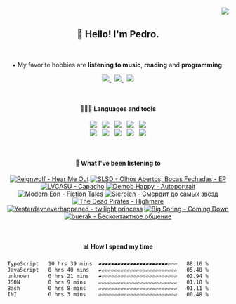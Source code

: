 <h6 align='end'>
   <img src='https://visitcount.itsvg.in/api?id=Pedrvisk&icon=2&color=12' />
</h6>

<!--Heading-->
<h2 align='center'>
   👋 Hello! I'm Pedro.
</h2>
<br/>
<p align='center'>
   • My favorite hobbies are <strong>listening to music</strong>, <strong>reading</strong> and <strong>programming</strong>.
</p>
<!--/Heading-->

<!--Section-->
<!-- <h4 align='center'>
   🌐 Where to find me?
</h4> -->
<p align='center'>
  <a href='https://discordapp.com/users/216662585737478144/'>
     <img src='https://img.shields.io/badge/Discord-7289DA?style=for-the-badge&logo=discord&logoColor=white' />
  </a>
  &nbsp;
  <a href='https://www.last.fm/user/Pedrov1sk'>
     <img src='https://img.shields.io/badge/Lastfm-c3000d.svg?&style=for-the-badge&logo=Last.fm&logoColor=white' />
  </a>
  &nbsp;
  <a href='https://open.spotify.com/user/novoshigod'>
     <img src='https://img.shields.io/badge/Spotify-1db954.svg?&style=for-the-badge&logo=spotify&logoColor=white' />        
  </a> 
</p>
<br/>
<!--/Section--> 

<!--Section-->
<h4 align='center'>
  👨🏻‍💻 Languages and tools
</h4>
<p align='center'>
  <img src='https://img.shields.io/badge/JavaScript-F7DF1E?style=for-the-badge&logo=javascript&logoColor=black' />&nbsp;&nbsp;
  <img src='https://img.shields.io/badge/Node.js-339933?style=for-the-badge&logo=nodedotjs&logoColor=white' />&nbsp;&nbsp;
  <img src='https://img.shields.io/badge/React-20232A?style=for-the-badge&logo=react&logoColor=61DAFB' />&nbsp;&nbsp;
  <img src='https://img.shields.io/badge/Express-%23000000.svg?&style=for-the-badge&logo=express&logoColor=white' />&nbsp;&nbsp;
  <img src='https://img.shields.io/badge/Oracle-C74634?style=for-the-badge&logo=oracle&logoColor=white' />
  <br/>
  <img src='https://img.shields.io/badge/Git-%23F05032.svg?&style=for-the-badge&logo=git&logoColor=white' />&nbsp;&nbsp;
  <img src='https://img.shields.io/badge/Css3-264de4.svg?style=for-the-badge&logo=css3&logoColor=white' />&nbsp;&nbsp;
  <img src='https://img.shields.io/badge/Html5-e34c26.svg?style=for-the-badge&logo=html5&logoColor=white' />&nbsp;&nbsp;
  <img src='https://img.shields.io/badge/MongoDB-589636.svg?style=for-the-badge&logo=mongodb&logoColor=white' />&nbsp;&nbsp;
  <img src='https://img.shields.io/badge/Firebase-F6820D.svg?style=for-the-badge&logo=firebase&logoColor=white' />
</p>
<br/>
<!--/Section-->

<!--Section-->
<h4 align='center'>
   🎵 What I've been listening to
</h4>



<!-- lastfm -->
<p align="center"><a href="https://www.last.fm/music/Reignwolf/Hear+Me+Out"><img src="https://lastfm.freetls.fastly.net/i/u/64s/b6e430ff0d6aee5fcb45c2ec9d83250d.jpg" title="Reignwolf - Hear Me Out"></a> <a href="https://www.last.fm/music/SLSD/Olhos+Abertos,+Bocas+Fechadas+-+EP"><img src="https://lastfm.freetls.fastly.net/i/u/64s/87c142981af69e59f46384ef63f5ebcc.jpg" title="SLSD - Olhos Abertos, Bocas Fechadas - EP"></a> <a href="https://www.last.fm/music/LVCASU/Capacho"><img src="https://lastfm.freetls.fastly.net/i/u/64s/17fa10d0b531239ae075848efb051d31.jpg" title="LVCASU - Capacho"></a> <a href="https://www.last.fm/music/Demob+Happy/Autoportrait"><img src="https://lastfm.freetls.fastly.net/i/u/64s/7ac372d140e259575979e4aaee91c273.jpg" title="Demob Happy - Autoportrait"></a> <a href="https://www.last.fm/music/Modern+Eon/Fiction+Tales"><img src="https://lastfm.freetls.fastly.net/i/u/64s/eec64e9984004922c98cd6758d56f5bc.jpg" title="Modern Eon - Fiction Tales"></a> <a href="https://www.last.fm/music/Sierpien/%D0%A1%D0%BC%D0%B5%D1%80%D0%B4%D0%B8%D1%82+%D0%B4%D0%BE+%D1%81%D0%B0%D0%BC%D1%8B%D1%85+%D0%B7%D0%B2%D1%91%D0%B7%D0%B4"><img src="https://lastfm.freetls.fastly.net/i/u/64s/b417fcdfe4505d48eaaae969be45fb1b.jpg" title="Sierpien - Смердит до самых звёзд"></a> <a href="https://www.last.fm/music/The+Dead+Pirates/Highmare"><img src="https://lastfm.freetls.fastly.net/i/u/64s/3f5aafe02e50f68e0e6b49934c2fe105.jpg" title="The Dead Pirates - Highmare"></a> <a href="https://www.last.fm/music/Yesterdayneverhappened/twilight+princess"><img src="https://lastfm.freetls.fastly.net/i/u/64s/ef76debdd2ed0651f6dd7b6a270f3dcc.jpg" title="Yesterdayneverhappened - twilight princess"></a> <a href="https://www.last.fm/music/Big+Spring/Coming+Down"><img src="https://lastfm.freetls.fastly.net/i/u/64s/bbf864b9b8de26152be8ca0868b6658c.jpg" title="Big Spring - Coming Down"></a> <a href="https://www.last.fm/music/buerak/%D0%91%D0%B5%D1%81%D0%BA%D0%BE%D0%BD%D1%82%D0%B0%D0%BA%D1%82%D0%BD%D0%BE%D0%B5+%D0%BE%D0%B1%D1%89%D0%B5%D0%BD%D0%B8%D0%B5"><img src="https://lastfm.freetls.fastly.net/i/u/64s/3ee7a477cf884b6dc8ea4ae12ab738f7.jpg" title="buerak - Бесконтактное общение"></a> </p>



<br/>
<!--/Section-->

<!--Section-->
<h4 align='center'>
   📊 How I spend my time
</h4>

<!--START_SECTION:waka-->

```text
TypeScript   10 hrs 39 mins  ▰▰▰▰▰▰▰▰▰▰▰▰▰▰▰▰▰▰▰▰▰▰▱▱▱   88.16 %
JavaScript   0 hrs 40 mins   ▰▱▱▱▱▱▱▱▱▱▱▱▱▱▱▱▱▱▱▱▱▱▱▱▱   05.48 %
unknown      0 hrs 21 mins   ▰▱▱▱▱▱▱▱▱▱▱▱▱▱▱▱▱▱▱▱▱▱▱▱▱   02.94 %
JSON         0 hrs 9 mins    ▱▱▱▱▱▱▱▱▱▱▱▱▱▱▱▱▱▱▱▱▱▱▱▱▱   01.18 %
Bash         0 hrs 8 mins    ▱▱▱▱▱▱▱▱▱▱▱▱▱▱▱▱▱▱▱▱▱▱▱▱▱   01.11 %
INI          0 hrs 3 mins    ▱▱▱▱▱▱▱▱▱▱▱▱▱▱▱▱▱▱▱▱▱▱▱▱▱   00.48 %
```

<!--END_SECTION:waka-->
  
<!--/Section-->
